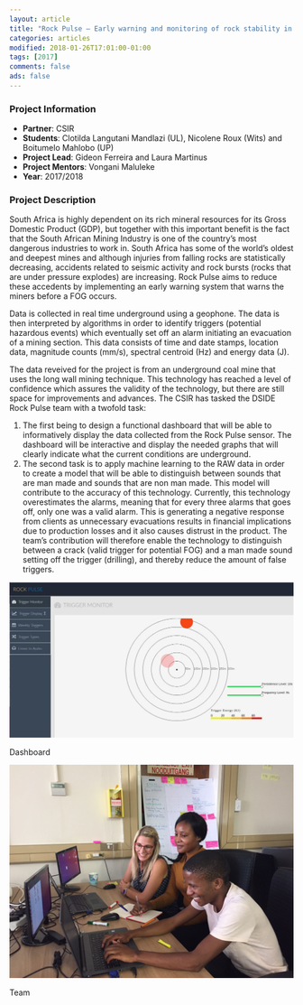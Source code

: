 ```yaml
---
layout: article
title: "Rock Pulse – Early warning and monitoring of rock stability in mines"
categories: articles
modified: 2018-01-26T17:01:00-01:00
tags: [2017]
comments: false
ads: false
---
```



### Project Information

* **Partner**: CSIR
* **Students**: Clotilda Langutani Mandlazi (UL), Nicolene Roux (Wits) and Boitumelo Mahlobo (UP)
* **Project Lead**: Gideon Ferreira and Laura Martinus
* **Project Mentors**: Vongani Maluleke
* **Year**: 2017/2018

### Project Description

South Africa is highly dependent on its rich mineral resources for its Gross Domestic Product (GDP), but together with this important benefit is the fact that the South African Mining Industry is one of the country’s most dangerous industries to work in. South Africa has some of the world’s oldest and deepest mines and although injuries from falling rocks are statistically decreasing, accidents related to seismic activity and rock bursts (rocks that are under pressure explodes) are increasing. Rock Pulse aims to reduce these accedents by implementing an early warning system that warns the miners before a FOG occurs.

Data is collected in real time underground using a geophone. The data is then interpreted by algorithms in order to identify triggers (potential hazardous events) which eventually set off an alarm initiating an evacuation of a mining section. This data consists of time and date stamps, location data, magnitude counts (mm/s), spectral centroid (Hz) and energy data (J). 

The data reveived for the project is from an underground coal mine that uses the long wall mining technique. This technology has reached a level of confidence which assures the validity of the technology, but there are still space for improvements and advances. The CSIR has tasked the DSIDE Rock Pulse team with a twofold task:

1. The first being to design a functional dashboard that will be able to informatively display the data collected from the Rock Pulse sensor. The dashboard will be interactive and display the needed graphs that will clearly indicate what the current conditions are underground.
2. The second task is to apply machine learning to the RAW data in order to create a model that will be able to distinguish between sounds that are man made and sounds that are non man made. This model will contribute to the accuracy of this technology. Currently, this technology overestimates the alarms, meaning that for every three alarms that goes off, only one was a valid alarm. This is generating a negative response from clients as unnecessary evacuations results in financial implications due to production losses and it also causes distrust in the product. The team’s contribution will therefore enable the technology to distinguish between a crack (valid trigger for potential FOG) and a man made sound setting off the trigger (drilling), and thereby reduce the amount of false triggers.

![Dashboard](/images/rock-pulse2.jpg)

Dashboard

![Team](/images/rock-pulse1.jpg)

Team
